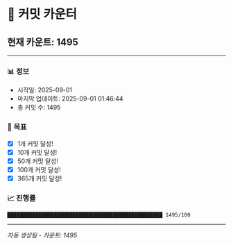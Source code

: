 # 🔢 커밋 카운터

## 현재 카운트: 1495

---

### 📊 정보
- 시작일: 2025-09-01
- 마지막 업데이트: 2025-09-01 01:46:44
- 총 커밋 수: 1495

### 🎯 목표
- [x] 1개 커밋 달성!
- [x] 10개 커밋 달성!
- [x] 50개 커밋 달성!
- [x] 100개 커밋 달성!
- [x] 365개 커밋 달성!

### 📈 진행률
```
██████████████████████████████████████████████████ 1495/100
```

---
*자동 생성됨 - 카운트: 1495*
